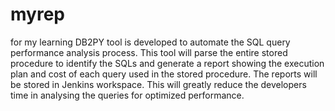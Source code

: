 # myrep
for my learning
DB2PY tool is developed to automate the SQL query performance analysis process. 
This tool will parse the entire stored procedure to identify the SQLs and generate a report showing   the execution plan 
and cost of each query used in the stored procedure. The reports will be stored in   Jenkins workspace.
This will greatly reduce the developers time in analysing the queries for optimized performance. 
